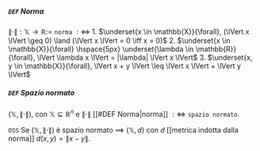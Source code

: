 ##### `DEF` Norma
$\lVert \cdot \lVert : \mathbb{X} \rightarrow \mathbb{R} :=$ `norma` $:\Leftrightarrow$
    1.  $\underset{x \in \mathbb{X}}{\forall}, (\lVert x \lVert \geq 0) \land (\lVert x \lVert = 0 \iff x = 0)$
    2.  $\underset{x \in \mathbb{X}}{\forall} \hspace{5px} \underset{\lambda \in \mathbb{R}}{\forall}, \lVert \lambda x \lVert = |\lambda| \lVert x \lVert$
    3. $\underset{x, y \in \mathbb{X}}{\forall}, \lVert x + y \lVert \leq \lVert x \lVert + \lVert y \lVert$

##### `DEF` Spazio normato
$(\mathbb{X}, \lVert \cdot \lVert)$, con $\mathbb{X} \subseteq \mathbb{R}^n$ e $\lVert \cdot \lVert$ [[#DEF Norma|norma]] $:\Leftrightarrow$ `spazio normato`.

`OSS` Se $(\mathbb{X}, \lVert \cdot \lVert)$ è spazio normato $\implies$ $(\mathbb{X}, d)$ con $d$ [[metrica indotta dalla norma]] $d(x, y) = \lVert x - y \lVert$.